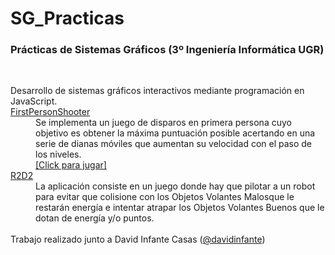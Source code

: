 # SG_Practicas
### Prácticas de Sistemas Gráficos (3º Ingeniería Informática UGR)
<br/>
<dl>
Desarrollo de sistemas gráficos interactivos mediante programación en JavaScript.
<dt> <a href="https://github.com/sefi97/DS_Practicas/tree/master/SCAV">FirstPersonShooter</a></dt>
<dd> Se implementa un juego de disparos en primera persona cuyo objetivo es obtener la máxima puntuación posible acertando en una serie de dianas móviles que aumentan su velocidad con el paso de los niveles. <br/>
<a href="https://github.com/sefi97/sefi97.github.io">[Click para jugar]</a>
</dd>

<dt> <a href="https://github.com/sefi97/DS_Practicas/tree/master/SCAV">R2D2</a></dt>
<dd> La aplicación consiste en un juego donde hay que pilotar a un robot para evitar que colisione con los Objetos Volantes Malosque le restarán energía e intentar atrapar los Objetos Volantes Buenos que le dotan de energía y/o puntos.
</dd>

</br>
Trabajo realizado junto a David Infante Casas (<a href="https://github.com/davidinfante">@davidinfante</a>)

</dl>
